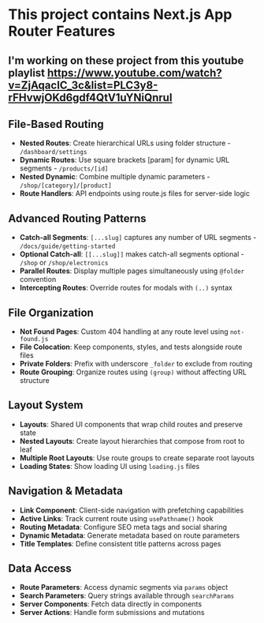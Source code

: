 # This project contains Next.js App Router Features

## I'm working on these project from this youtube playlist https://www.youtube.com/watch?v=ZjAqacIC_3c&list=PLC3y8-rFHvwjOKd6gdf4QtV1uYNiQnruI

## File-Based Routing
- **Nested Routes**: Create hierarchical URLs using folder structure - `/dashboard/settings`
- **Dynamic Routes**: Use square brackets [param] for dynamic URL segments - `/products/[id]`
- **Nested Dynamic**: Combine multiple dynamic parameters - `/shop/[category]/[product]`
- **Route Handlers**: API endpoints using route.js files for server-side logic

## Advanced Routing Patterns
- **Catch-all Segments**: `[...slug]` captures any number of URL segments - `/docs/guide/getting-started`
- **Optional Catch-all**: `[[...slug]]` makes catch-all segments optional - `/shop` or `/shop/electronics`
- **Parallel Routes**: Display multiple pages simultaneously using `@folder` convention
- **Intercepting Routes**: Override routes for modals with `(..)` syntax

## File Organization
- **Not Found Pages**: Custom 404 handling at any route level using `not-found.js`
- **File Colocation**: Keep components, styles, and tests alongside route files
- **Private Folders**: Prefix with underscore `_folder` to exclude from routing
- **Route Grouping**: Organize routes using `(group)` without affecting URL structure

## Layout System
- **Layouts**: Shared UI components that wrap child routes and preserve state
- **Nested Layouts**: Create layout hierarchies that compose from root to leaf
- **Multiple Root Layouts**: Use route groups to create separate root layouts
- **Loading States**: Show loading UI using `loading.js` files

## Navigation & Metadata
- **Link Component**: Client-side navigation with prefetching capabilities
- **Active Links**: Track current route using `usePathname()` hook
- **Routing Metadata**: Configure SEO meta tags and social sharing
- **Dynamic Metadata**: Generate metadata based on route parameters
- **Title Templates**: Define consistent title patterns across pages

## Data Access
- **Route Parameters**: Access dynamic segments via `params` object
- **Search Parameters**: Query strings available through `searchParams`
- **Server Components**: Fetch data directly in components
- **Server Actions**: Handle form submissions and mutations